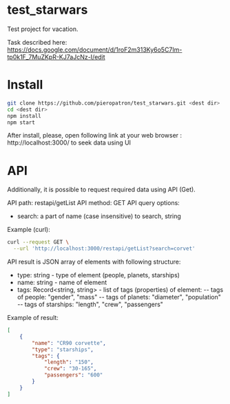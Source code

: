 # test_starwars

Test project for vacation.

Task described here: https://docs.google.com/document/d/1roF2m313Ky6o5C7Im-tp0k1F_7MuZKpR-KJ7aJcNz-I/edit

# Install

``` bash
git clone https://github.com/pieropatron/test_starwars.git <dest dir>
cd <dest dir>
npm install
npm start
```

After install, please, open following link at your web browser : http://localhost:3000/ to seek data using UI

# API
Additionally, it is possible to request required data using API (Get).

API path: restapi/getList
API method: GET
API query options:
* search: a part of name (case insensitive) to search, string

Example (curl):
``` bash
curl --request GET \
  --url 'http://localhost:3000/restapi/getList?search=corvet'
```

API result is JSON array of elements with following structure:
* type: string - type of element (people, planets, starships)
* name: string - name of element
* tags: Record<string, string> - list of tags (properties) of element:
-- tags of people: "gender", "mass"
-- tags of planets: "diameter", "population"
-- tags of starships: "length", "crew", "passengers"

Example of result:
``` JSON
[
	{
		"name": "CR90 corvette",
		"type": "starships",
		"tags": {
			"length": "150",
			"crew": "30-165",
			"passengers": "600"
		}
	}
]
```
